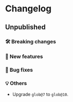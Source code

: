 # Changelog

## Unpublished

### 🛠 Breaking changes

### 🎉 New features

### 🐛 Bug fixes

### 💡 Others

- Upgrade `glob@7` to `glob@10`.
